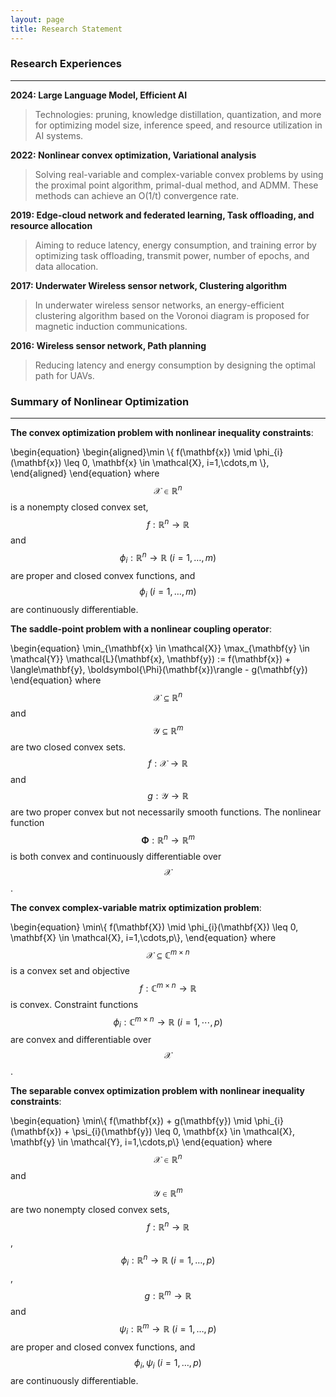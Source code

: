 ```yaml
---
layout: page
title: Research Statement
---
```

### Research Experiences
---
**2024: Large Language Model, Efficient AI**<br>
> Technologies: pruning, knowledge distillation, quantization, and more for optimizing model size, inference speed, and resource utilization in AI systems.

**2022: Nonlinear convex optimization, Variational analysis**<br>
> Solving real-variable and complex-variable convex problems by using the proximal point algorithm, primal-dual method, and ADMM. These methods can achieve an O(1/t) convergence rate.

**2019: Edge-cloud network and federated learning, Task offloading, and resource allocation**<br>
>Aiming to reduce latency, energy consumption, and training error by optimizing task offloading, transmit power, number of epochs, and data allocation.

**2017: Underwater Wireless sensor network, Clustering algorithm**<br>
>In underwater wireless sensor networks, an energy-efficient clustering algorithm based on the Voronoi diagram is proposed for magnetic induction communications.

**2016: Wireless sensor network, Path planning**<br>
>Reducing latency and energy consumption by designing the optimal path for UAVs.







### Summary of Nonlinear Optimization
---
**The convex optimization problem with nonlinear inequality constraints**:<br>

\begin{equation}
\begin{aligned}\min \\{ f(\mathbf{x}) \mid \phi_{i}(\mathbf{x}) \leq 0, \mathbf{x} \in \mathcal{X}, i=1,\cdots,m \\}, \end{aligned}
\end{equation}
where $$\mathcal{X} \in \mathbb{R}^{n}$$ is a nonempty closed convex set, $$f: \mathbb{R}^{n} \rightarrow \mathbb{R}$$ and $$\phi_{i}: \mathbb{R}^{n} \rightarrow \mathbb{R} \ (i=1,\ldots,m)$$ are proper and closed convex functions, and $$\phi_{i} \ (i=1,\ldots,m)$$ are continuously differentiable.

**The saddle-point problem with a nonlinear coupling operator**:<br>


\begin{equation}
\min_{\mathbf{x} \in \mathcal{X}} \max_{\mathbf{y} \in \mathcal{Y}} \mathcal{L}(\mathbf{x}, \mathbf{y}) := f(\mathbf{x}) + \langle\mathbf{y}, \boldsymbol{\Phi}(\mathbf{x})\rangle - g(\mathbf{y})
\end{equation} 
where $$\mathcal{X} \subseteq \mathbb{R}^{n}$$ and $$\mathcal{Y} \subseteq \mathbb{R}^{m}$$ are two closed convex sets. $$f: \mathcal{X} \rightarrow \mathbb{R}$$ and $$g: \mathcal{Y} \rightarrow \mathbb{R}$$ are two proper convex but not necessarily smooth functions. The nonlinear function $$\boldsymbol{\Phi}: \mathbb{R}^{n} \rightarrow \mathbb{R}^{m}$$ is both convex and continuously differentiable over $$\mathcal{X}$$.

**The convex complex-variable matrix optimization problem**:<br>

\begin{equation}
\min\\{ f(\mathbf{X}) \mid \phi_{i}(\mathbf{X}) \leq 0, \mathbf{X} \in \mathcal{X}, i=1,\cdots,p\\},
\end{equation}
where $$\mathcal{X} \subseteq \mathbb{C}^{m \times n}$$ is a convex set and objective $$f: \mathbb{C}^{m \times n} \rightarrow \mathbb{R}$$ is convex. Constraint functions $$\phi_{i}: \mathbb{C}^{m \times n} \rightarrow \mathbb{R} \ (i=1,\cdots,p)$$ are convex and differentiable over $$\mathcal{X}$$.

**The separable convex optimization problem with nonlinear inequality constraints**:<br>

\begin{equation}
\min\\{ f(\mathbf{x}) + g(\mathbf{y}) \mid \phi_{i}(\mathbf{x}) + \psi_{i}(\mathbf{y}) \leq 0, \mathbf{x} \in \mathcal{X}, \mathbf{y} \in \mathcal{Y}, i=1,\cdots,p\\}
\end{equation}
where $$\mathcal{X} \in \mathbb{R}^{n}$$ and $$\mathcal{Y} \in \mathbb{R}^{m}$$ are two nonempty closed convex sets, $$f: \mathbb{R}^{n} \rightarrow \mathbb{R}$$, $$\phi_{i}: \mathbb{R}^{n} \rightarrow \mathbb{R} \ (i=1,\ldots,p)$$, $$g: \mathbb{R}^{m} \rightarrow \mathbb{R}$$ and $$\psi_{i}: \mathbb{R}^{m} \rightarrow \mathbb{R} \ (i=1,\ldots,p)$$ are proper and closed convex functions, and $$\phi_{i}, \psi_{i} \ (i=1,\ldots,p)$$ are continuously differentiable.


